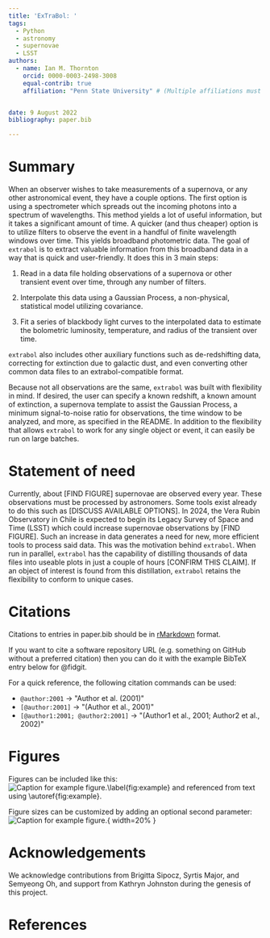 ```yaml
---
title: 'ExTraBol: '
tags:
  - Python
  - astronomy
  - supernovae
  - LSST
authors:
  - name: Ian M. Thornton
    orcid: 0000-0003-2498-3008
    equal-contrib: true
    affiliation: "Penn State University" # (Multiple affiliations must be quoted)


date: 9 August 2022
bibliography: paper.bib

---
```


# Summary

When an observer wishes to take measurements of a supernova, or any other astronomical event, they have a couple options. The first option is using a spectrometer which spreads out the incoming photons into a spectrum of wavelengths. This method yields a lot of useful information, but it takes a significant amount of time. A quicker (and thus cheaper) option is to utilize filters to observe the event in a handful of finite wavelength windows over time. This yields broadband photometric data. The goal of `extrabol` is to extract valuable information from this broadband data in a way that is quick and user-friendly. It does this in 3 main steps:

1. Read in a data file holding observations of a supernova or other transient event over time, through any number of filters.

2. Interpolate this data using a Gaussian Process, a non-physical, statistical model utilizing covariance.

3. Fit a series of blackbody light curves to the interpolated data to estimate the bolometric luminosity, temperature, and radius of the transient over time.

`extrabol` also includes other auxiliary functions such as de-redshifting data, correcting for extinction due to galactic dust, and even converting other common data files to an extrabol-compatible format.

Because not all observations are the same, `extrabol` was built with flexibility in mind. If desired, the user can specify a known redshift, a known amount of extinction, a supernova template to assist the Gaussian Process, a minimum signal-to-noise ratio for observations, the time window to be analyzed, and more, as specified in the README. In addition to the flexibility that allows `extrabol` to work for any single object or event, it can easily be run on large batches.  


# Statement of need

Currently, about [FIND FIGURE] supernovae are observed every year. These observations must be processed by astronomers. Some tools exist already to do this such as [DISCUSS AVAILABLE OPTIONS]. In 2024, the Vera Rubin Observatory in Chile is expected to begin its Legacy Survey of Space and Time (LSST) which could increase supernovae observations by [FIND FIGURE]. Such an increase in data generates a need for new, more efficient tools to process said data. This was the motivation behind `extrabol`. When run in parallel, `extrabol` has the capability of distilling thousands of data files into useable plots in just a couple of hours [CONFIRM THIS CLAIM]. If an object of interest is found from this distillation, `extrabol` retains the flexibility to conform to unique cases.

# Citations

Citations to entries in paper.bib should be in
[rMarkdown](http://rmarkdown.rstudio.com/authoring_bibliographies_and_citations.html)
format.

If you want to cite a software repository URL (e.g. something on GitHub without a preferred
citation) then you can do it with the example BibTeX entry below for @fidgit.

For a quick reference, the following citation commands can be used:
- `@author:2001`  ->  "Author et al. (2001)"
- `[@author:2001]` -> "(Author et al., 2001)"
- `[@author1:2001; @author2:2001]` -> "(Author1 et al., 2001; Author2 et al., 2002)"

# Figures

Figures can be included like this:
![Caption for example figure.\label{fig:example}](figure.png)
and referenced from text using \autoref{fig:example}.

Figure sizes can be customized by adding an optional second parameter:
![Caption for example figure.](figure.png){ width=20% }

# Acknowledgements

We acknowledge contributions from Brigitta Sipocz, Syrtis Major, and Semyeong
Oh, and support from Kathryn Johnston during the genesis of this project.

# References